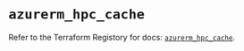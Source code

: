 # `azurerm_hpc_cache`

Refer to the Terraform Registory for docs: [`azurerm_hpc_cache`](https://www.terraform.io/docs/providers/azurerm/r/hpc_cache).
